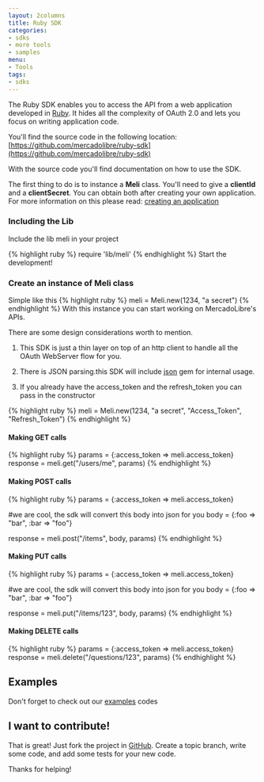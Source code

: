 ```yaml
---
layout: 2columns
title: Ruby SDK
categories:
- sdks
- more tools
- samples
menu:
- Tools
tags:
- sdks
---
```




The Ruby SDK enables you to access the API from a web application developed in [Ruby](http://www.ruby-lang.org/).
It hides all the complexity of OAuth 2.0 and lets you focus on writing application code.

You'll find the source code in the following location: [https://github.com/mercadolibre/ruby-sdk](https://github.com/mercadolibre/ruby-sdk)

With the source code you'll find documentation on how to use the SDK.

The first thing to do is to instance a __Meli__ class. You'll need to give a __clientId__ and a __clientSecret__. You can obtain both after creating your own application. For more information on this please read: [creating an application](http://developers.mercadolibre.com/creating-your-own-application/)

### Including the Lib
Include the lib meli in your project

{% highlight ruby %}
require 'lib/meli'
{% endhighlight %}
Start the development!

### Create an instance of Meli class
Simple like this
{% highlight ruby %}
meli = Meli.new(1234, "a secret")
{% endhighlight %}
With this instance you can start working on MercadoLibre's APIs.

There are some design considerations worth to mention.

1. This SDK is just a thin layer on top of an http client to handle all the OAuth WebServer flow for you.

2. There is JSON parsing.this SDK will include [json](http://rubygems.org/gems/json) gem for internal usage.

3. If you already have the access_token and the refresh_token you can pass in the constructor

{% highlight ruby %}
meli = Meli.new(1234, "a secret", "Access_Token", "Refresh_Token")
{% endhighlight %}
#### Making GET calls

{% highlight ruby %}
params = {:access_token => meli.access_token}
response = meli.get("/users/me", params)
{% endhighlight %}
#### Making POST calls

{% highlight ruby %}
params = {:access_token => meli.access_token}

 #we are cool, the sdk will convert this body into json for you
body = {:foo => "bar", :bar => "foo"}

response = meli.post("/items", body, params)
{% endhighlight %}

#### Making PUT calls

{% highlight ruby %}
params = {:access_token => meli.access_token}

 #we are cool, the sdk will convert this body into json for you
body = {:foo => "bar", :bar => "foo"}

response = meli.put("/items/123", body, params)
{% endhighlight %}

#### Making DELETE calls
{% highlight ruby %}
params = {:access_token => meli.access_token}
response = meli.delete("/questions/123", params)
{% endhighlight %}

## Examples

Don't forget to check out our [examples](https://github.com/mercadolibre/ruby-sdk/tree/master/examples) codes

## I want to contribute!

That is great! Just fork the project in [GitHub](https://github.com/mercadolibre/ruby-sdk). Create a topic branch, write some code, and add some tests for your new code.

Thanks for helping!
